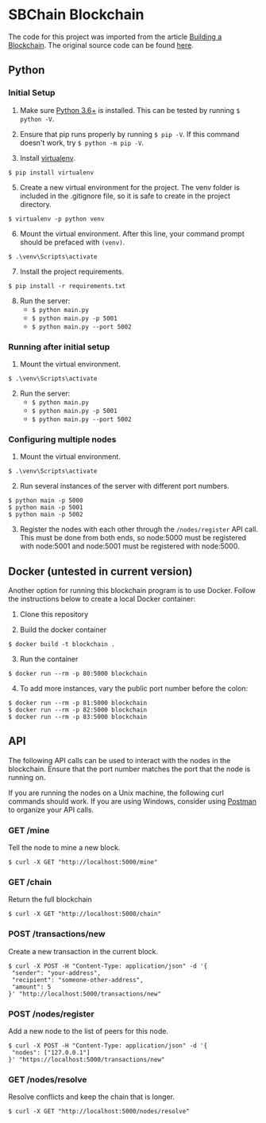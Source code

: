 
# SBChain Blockchain

The code for this project was imported from the article [Building a Blockchain](https://medium.com/p/117428612f46). The original source code can be found [here](https://github.com/dvf/blockchain).

## Python

### Initial Setup

1. Make sure [Python 3.6+](https://www.python.org/downloads/) is installed. This can be tested by running `$ python -V`.

2. Ensure that pip runs properly by running `$ pip -V`. If this command doesn't work, try `$ python -m pip -V`.

4. Install [virtualenv](https://virtualenv.pypa.io/en/stable/installation/).
```
$ pip install virtualenv 
```

5. Create a new virtual environment for the project. The venv folder is included in the .gitignore file, so it is safe to create in the project directory.
```
$ virtualenv -p python venv
```

6. Mount the virtual environment. After this line, your command prompt should be prefaced with ```(venv)```.
```
$ .\venv\Scripts\activate
```

7. Install the project requirements.
```
$ pip install -r requirements.txt
``` 

8. Run the server:
    * `$ python main.py` 
    * `$ python main.py -p 5001`
    * `$ python main.py --port 5002`

### Running after initial setup

1. Mount the virtual environment.
```
$ .\venv\Scripts\activate
```

2. Run the server:
    * `$ python main.py` 
    * `$ python main.py -p 5001`
    * `$ python main.py --port 5002`

### Configuring multiple nodes
1. Mount the virtual environment.
```
$ .\venv\Scripts\activate
```

2. Run several instances of the server with different port numbers.
```
$ python main -p 5000
$ python main -p 5001
$ python main -p 5002
```

3. Register the nodes with each other through the `/nodes/register` API call. This must be done from both ends, so node:5000 must be registered with node:5001 and node:5001 must be registered with node:5000.

## Docker (untested in current version)

Another option for running this blockchain program is to use Docker.  Follow the instructions below to create a local Docker container:

1. Clone this repository

2. Build the docker container
```
$ docker build -t blockchain .
```

3. Run the container
```
$ docker run --rm -p 80:5000 blockchain
```

4. To add more instances, vary the public port number before the colon:
```
$ docker run --rm -p 81:5000 blockchain
$ docker run --rm -p 82:5000 blockchain
$ docker run --rm -p 83:5000 blockchain
```

## API

The following API calls can be used to interact with the nodes in the blockchain. Ensure that the port number matches the port that the node is running on. 

If you are running the nodes on a Unix machine, the following curl commands should work. If you are using Windows, consider using [Postman](https://www.getpostman.com/) to organize your API calls.

### GET /mine

Tell the node to mine a new block.
```
$ curl -X GET "http://localhost:5000/mine"
```

### GET /chain

Return the full blockchain
```
$ curl -X GET "http://localhost:5000/chain"
```

### POST /transactions/new

Create a new transaction in the current block.
```
$ curl -X POST -H "Content-Type: application/json" -d '{  
 "sender": "your-address",  
 "recipient": "someone-other-address",  
 "amount": 5  
}' "http://localhost:5000/transactions/new"
```

### POST /nodes/register

Add a new node to the list of peers for this node.
```
$ curl -X POST -H "Content-Type: application/json" -d '{
 "nodes": ["127.0.0.1"]
}' "https://localhost:5000/transactions/new"
```

### GET /nodes/resolve

Resolve conflicts and keep the chain that is longer.
```
$ curl -X GET "http://localhost:5000/nodes/resolve"
```
